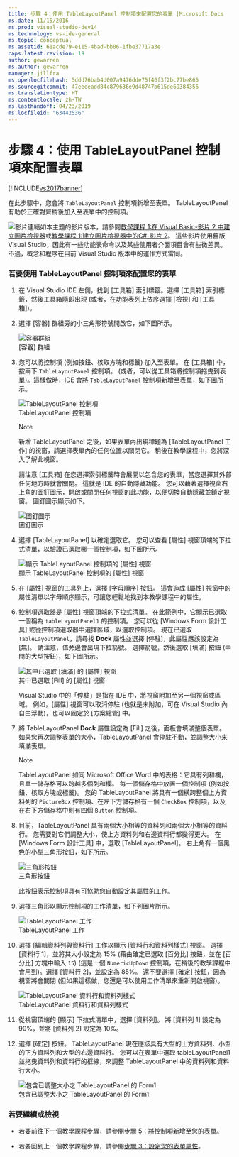 ```yaml
---
title: 步驟 4：使用 TableLayoutPanel 控制項來配置您的表單 |Microsoft Docs
ms.date: 11/15/2016
ms.prod: visual-studio-dev14
ms.technology: vs-ide-general
ms.topic: conceptual
ms.assetid: 61acde79-e115-4bad-bb06-1fbe37717a3e
caps.latest.revision: 19
author: gewarren
ms.author: gewarren
manager: jillfra
ms.openlocfilehash: 5ddd76bab4d007a9476dde75f46f3f2bc77be865
ms.sourcegitcommit: 47eeeeadd84c879636e9d48747b615de69384356
ms.translationtype: HT
ms.contentlocale: zh-TW
ms.lasthandoff: 04/23/2019
ms.locfileid: "63442536"
---
```

# <a name="step-4-lay-out-your-form-with-a-tablelayoutpanel-control"></a>步驟 4：使用 TableLayoutPanel 控制項來配置表單
[!INCLUDE[vs2017banner](../includes/vs2017banner.md)]

在此步驟中，您會將 `TableLayoutPanel` 控制項新增至表單。 TableLayoutPanel 有助於正確對齊稍後加入至表單中的控制項。  
  
 ![影片連結](../data-tools/media/playvideo.gif "PlayVideo")如本主題的影片版本，請參閱[教學課程 1:在 Visual Basic-影片 2 中建立圖片檢視器](http://go.microsoft.com/fwlink/?LinkId=205211)或[教學課程 1:建立圖片檢視器中的C#-影片 2](http://go.microsoft.com/fwlink/?LinkId=205200)。 這些影片使用舊版 Visual Studio，因此有一些功能表命令以及某些使用者介面項目會有些微差異。 不過，概念和程序在目前 Visual Studio 版本中的運作方式雷同。  
  
### <a name="to-lay-out-your-form-with-a-tablelayoutpanel-control"></a>若要使用 TableLayoutPanel 控制項來配置您的表單  
  
1. 在 Visual Studio IDE 左側，找到 [工具箱] 索引標籤。選擇 [工具箱] 索引標籤，然後工具箱隨即出現 (或者，在功能表列上依序選擇 [檢視] 和 [工具箱])。  
  
2. 選擇 [容器] 群組旁的小三角形符號開啟它，如下圖所示。  
  
     ![容器群組](../ide/media/express-toolbox.png "Express_Toolbox")  
[容器] 群組  
  
3. 您可以將控制項 (例如按鈕、核取方塊和標籤) 加入至表單。 在 [工具箱] 中，按兩下 `TableLayoutPanel` 控制項。 (或者，可以從工具箱將控制項拖曳到表單)。這樣做時，IDE 會將 `TableLayoutPanel` 控制項新增至表單，如下圖所示。  
  
     ![TableLayoutPanel 控制項](../ide/media/express-formtablelayout.png "Express_FormTableLayout")  
TableLayoutPanel 控制項  
  
    > [!NOTE]
    > 新增 TableLayoutPanel 之後，如果表單內出現標題為 [TableLayoutPanel 工作] 的視窗，請選擇表單內的任何位置以關閉它。 稍後在教學課程中，您將深入了解此視窗。  
  
     請注意 [工具箱] 在您選擇索引標籤時會展開以包含您的表單，當您選擇其外部任何地方時就會關閉。 這就是 IDE 的自動隱藏功能。 您可以藉著選擇視窗右上角的圖釘圖示，開啟或關閉任何視窗的此功能，以便切換自動隱藏並鎖定視窗。 圖釘圖示顯示如下。  
  
     ![圖釘圖示](../ide/media/express-pushpintoolbox.png "Express_PushpinToolbox")  
圖釘圖示  
  
4. 選擇 [TableLayoutPanel] 以確定選取它。 您可以查看 [屬性] 視窗頂端的下拉式清單，以驗證已選取哪一個控制項，如下圖所示。  
  
     ![顯示 TableLayoutPanel 控制項的 [屬性] 視窗](../ide/media/express-controlspropwin.png "Express_ControlsPropWin")  
顯示 TableLayoutPanel 控制項的 [屬性] 視窗  
  
5. 在 [屬性] 視窗的工具列上，選擇 [字母順序] 按鈕。 這會造成 [屬性] 視窗中的屬性清單以字母順序顯示，可讓您輕鬆地找到本教學課程中的屬性。  
  
6. 控制項選取器是 [屬性] 視窗頂端的下拉式清單。 在此範例中，它顯示已選取一個稱為 `tableLayoutPanel1` 的控制項。 您可以從 [Windows Form 設計工具] 或從控制項選取器中選擇區域，以選取控制項。 現在已選取 `TableLayoutPanel`，請尋找 **Dock** 屬性並選擇 [停駐]，此屬性應該設定為 [無]。 請注意，值旁邊會出現下拉箭號。 選擇箭號，然後選取 [填滿] 按鈕 (中間的大型按鈕)，如下圖所示。  
  
     ![其中已選取 [填滿] 的 [屬性] 視窗](../ide/media/express-docktable.png "Express_DockTable")  
其中已選取 [Fill] 的 [屬性] 視窗  
  
     Visual Studio 中的「停駐」是指在 IDE 中，將視窗附加至另一個視窗或區域。 例如，[屬性] 視窗可以取消停駐 (也就是未附加，可在 Visual Studio 內自由浮動)，也可以固定於 [方案總管] 中。  
  
7. 將 TableLayoutPanel **Dock** 屬性設定為 [Fill] 之後，面板會填滿整個表單。 如果您再次調整表單的大小，TableLayoutPanel 會停駐不動，並調整大小來填滿表單。  
  
    > [!NOTE]
    > TableLayoutPanel 如同 Microsoft Office Word 中的表格：它具有列和欄，且單一儲存格可以跨越多個列和欄。 每一個儲存格中放置一個控制項 (例如按鈕、核取方塊或標籤)。 您的 TableLayoutPanel 將具有一個橫跨整個上方資料列的 `PictureBox` 控制項、在左下方儲存格有一個 `CheckBox` 控制項，以及在右下方儲存格中則有四個 `Button` 控制項。  
  
8. 目前，TableLayoutPanel 具有兩個大小相等的資料列和兩個大小相等的資料行。 您需要對它們調整大小，使上方資料列和右邊資料行都變得更大。 在 [Windows Form 設計工具] 中，選取 [TableLayoutPanel]。 右上角有一個黑色的小型三角形按鈕，如下所示。  
  
     ![三角形按鈕](../ide/media/express-iconblacktriangle.gif "Express_IconBlackTriangle")  
三角形按鈕  
  
     此按鈕表示控制項具有可協助您自動設定其屬性的工作。  
  
9. 選擇三角形以顯示控制項的工作清單，如下列圖片所示。  
  
     ![TableLayoutPanel 工作](../ide/media/express-tablepanel.png "Express_TablePanel")  
TableLayoutPanel 工作  
  
10. 選擇 [編輯資料列與資料行] 工作以顯示 [資料行和資料列樣式] 視窗。 選擇 [資料行 1]，並將其大小設定為 15% (藉由確定已選取 [百分比] 按鈕，並在 [百分比] 方塊中輸入 `15`) (這是一個 `NumericUpDown` 控制項，在稍後的教學課程中會用到)。選擇 [資料行 2]，並設定為 85%。 還不要選擇 [確定] 按鈕，因為視窗將會關閉 (但如果這樣做，您還是可以使用工作清單來重新開啟視窗)。  
  
     ![TableLayoutPanel 資料行和資料列樣式](../ide/media/vs-tablelayoutpanel-setup.png "VS_TableLayoutPanel_Setup")  
TableLayoutPanel 資料行和資料列樣式  
  
11. 從視窗頂端的 [顯示] 下拉式清單中，選擇 [資料列]。 將 [資料列 1] 設定為 90%，並將 [資料列 2] 設定為 10%。  
  
12. 選擇 [確定]  按鈕。 TableLayoutPanel 現在應該具有大型的上方資料列、小型的下方資料列和大型的右邊資料行。 您可以在表單中選取 tableLayoutPanel1 並拖曳資料列和資料行的框線，來調整 TableLayoutPanel 中的資料列和資料行大小。  
  
     ![包含已調整大小之 TableLayoutPanel 的 Form1](../ide/media/vs-formafterlayoutpanel.png "VS_FormAfterLayoutPanel")  
包含已調整大小之 TableLayoutPanel 的 Form1  
  
### <a name="to-continue-or-review"></a>若要繼續或檢視  
  
- 若要前往下一個教學課程步驟，請參閱[步驟 5：將控制項新增至您的表單](../ide/step-5-add-controls-to-your-form.md)。  
  
- 若要回到上一個教學課程步驟，請參閱[步驟 3：設定您的表單屬性](../ide/step-3-set-your-form-properties.md)。
